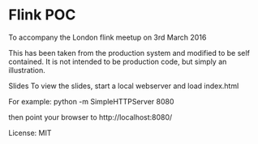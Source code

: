 # Flink POC

To accompany the London flink meetup on 3rd March 2016

This has been taken from the production system and modified to be
self contained. It is not intended to be production code, but simply
an illustration.

Slides
To view the slides, start a local webserver and load index.html

For example:
    python -m SimpleHTTPServer 8080

then point your browser to http://localhost:8080/

License: MIT
